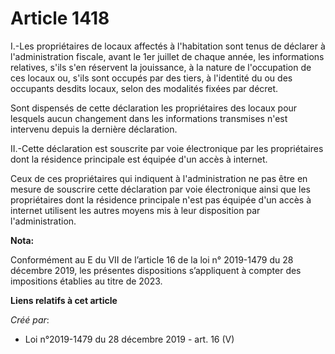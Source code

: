 # Article 1418

I.-Les propriétaires de locaux affectés à l'habitation sont tenus de déclarer à l'administration fiscale, avant le 1er
juillet de chaque année, les informations relatives, s'ils s'en réservent la jouissance, à la nature de l'occupation de ces
locaux ou, s'ils sont occupés par des tiers, à l'identité du ou des occupants desdits locaux, selon des modalités fixées par
décret.

Sont dispensés de cette déclaration les propriétaires des locaux pour lesquels aucun changement dans les informations
transmises n'est intervenu depuis la dernière déclaration.

II.-Cette déclaration est souscrite par voie électronique par les propriétaires dont la résidence principale est équipée d'un
accès à internet.

Ceux de ces propriétaires qui indiquent à l'administration ne pas être en mesure de souscrire cette déclaration par voie
électronique ainsi que les propriétaires dont la résidence principale n'est pas équipée d'un accès à internet utilisent les
autres moyens mis à leur disposition par l'administration.

**Nota:**

Conformément au E du VII de l’article 16 de la loi n° 2019-1479 du 28 décembre 2019, les présentes dispositions s’appliquent
à compter des impositions établies au titre de 2023.

**Liens relatifs à cet article**

_Créé par_:

  - Loi n°2019-1479 du 28 décembre 2019 - art. 16 (V)
